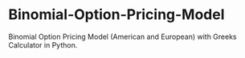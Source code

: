 # Binomial-Option-Pricing-Model
Binomial Option Pricing Model (American and European) with Greeks Calculator in Python. 
